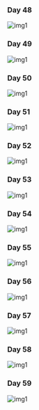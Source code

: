 
### Day 48 ###

<img src="./Images/NTSP714- Spring Boot Intro - May21st.png" alt="img1" />

### Day 49 ###

<img src="./Images/NTSP714- Spring Boot Intro2 - May24th.png" alt="img1" />

### Day 50 ###


<img src="./Images/NTSP714- Spring Boot Intro3 - May25th.png" alt="img1" />

### Day 51 ###


<img src="./Images/NTSP714- Spring Boot First App Development- May26th.png" alt="img1" />

### Day 52 ###


<img src="./Images/NTSP714- Spring Boot First App Flow- May27th.png" alt="img1" />

### Day 53 ###


<img src="./Images/NTSP714- Spring vs  Spring Boot- May28th.png" alt="img1" />

### Day 54 ###


<img src="./Images/.png" alt="img1" />

### Day 55 ###


<img src="./Images/.png" alt="img1" />

### Day 56 ###


<img src="./Images/.png" alt="img1" />

### Day 57 ###


<img src="./Images/.png" alt="img1" />

### Day 58 ###


<img src="./Images/.png" alt="img1" />

### Day 59 ###

<img src="./Images/.png" alt="img1" />

